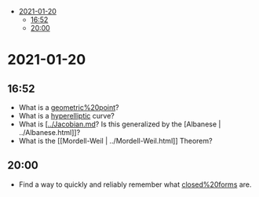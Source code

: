 -   [2021-01-20](#section)
    -   [16:52](#section-1)
    -   [20:00](#section-2)














2021-01-20
==========

16:52
-----

-   What is a [geometric%20point](geometric%20point)?
-   What is a [hyperelliptic](hyperelliptic) curve?
-   What is [[../Jacobian.md](../Jacobian.md)? Is this generalized by the [Albanese | ../Albanese.html]]?
-   What is the [[Mordell-Weil | ../Mordell-Weil.html]] Theorem?

20:00
-----

-   Find a way to quickly and reliably remember what [closed%20forms](closed%20forms) are.
